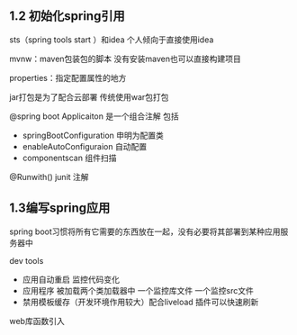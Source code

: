 ## 1.2 初始化spring引用

sts（spring tools start ）和idea 个人倾向于直接使用idea 

mvnw：maven包装包的脚本 没有安装maven也可以直接构建项目

properties：指定配置属性的地方

jar打包是为了配合云部署 传统使用war包打包

@spring boot Applicaiton 是一个组合注解 包括 

- springBootConfiguration 申明为配置类
- enableAutoConfiguraion 自动配置
- componentscan 组件扫描

@Runwith() junit 注解

## 1.3编写spring应用 

spring boot习惯将所有它需要的东西放在一起，没有必要将其部署到某种应用服务器中

dev tools

- 应用自动重启 监控代码变化
- 应用程序 被加载两个类加载器中  一个监控库文件 一个监控src文件
- 禁用模板缓存（开发环境作用较大）配合liveload 插件可以快速刷新



web库函数引入